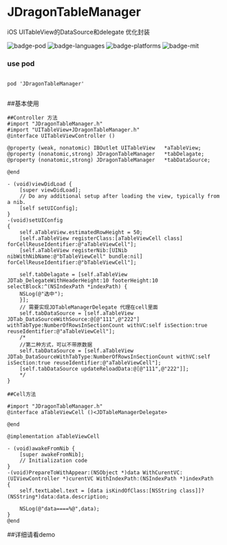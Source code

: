 # JDragonTableManager

iOS  UITableView的DataSource和delegate  优化封装

![badge-pod] ![badge-languages] ![badge-platforms] ![badge-mit]



### use pod

```

pod 'JDragonTableManager'


```


##基本使用

```
##Controller 方法
#import "JDragonTableManager.h"
#import "UITableView+JDragonTableManager.h"
@interface UITableViewController ()

@property (weak, nonatomic) IBOutlet UITableView   *aTableView;
@property (nonatomic,strong) JDragonTableManager   *tabDelagate;
@property (nonatomic,strong) JDragonTableManager   *tabDataSource;

@end

- (void)viewDidLoad {
    [super viewDidLoad];
    // Do any additional setup after loading the view, typically from a nib.
    [self setUIConfig];
}
-(void)setUIConfig
{
    self.aTableView.estimatedRowHeight = 50;
    [self.aTableView registerClass:[aTableViewCell class] forCellReuseIdentifier:@"aTableViewCell"];
    [self.aTableView registerNib:[UINib nibWithNibName:@"bTableViewCell" bundle:nil] forCellReuseIdentifier:@"bTableViewCell"];

    self.tabDelagate = [self.aTableView JDTab_DelegateWithHeaderHeight:10 footerHeight:10 selectBlock:^(NSIndexPath *indexPath) {
    NSLog(@"选中");
    }];
    // 需要实现JDTableManagerDelegate 代理在cell里面
    self.tabDataSource = [self.aTableView JDTab_DataSourceWithSource:@[@"111",@"222"] withTabType:NumberOfRowsInSectionCount withVC:self isSection:true reuseIdentifier:@"aTableViewCell"];
    /*
    //第二种方式，可以不带原数据
    self.tabDataSource = [self.aTableView JDTab_DataSourceWithTabType:NumberOfRowsInSectionCount withVC:self isSection:true reuseIdentifier:@"aTableViewCell"];
    [self.tabDataSource updateReloadData:@[@"111",@"222"]];
    */
}

##Cell方法

#import "JDragonTableManager.h"
@interface aTableViewCell ()<JDTableManagerDelegate>

@end

@implementation aTableViewCell

- (void)awakeFromNib {
    [super awakeFromNib];
    // Initialization code
}
-(void)PrepareToWithAppear:(NSObject *)data WithCurentVC:(UIViewController *)curentVC WithIndexPath:(NSIndexPath *)indexPath
{
    self.textLabel.text = [data isKindOfClass:[NSString class]]?(NSString*)data:data.description;

    NSLog(@"data====%@",data);
}
@end

```


##详细请看demo

[badge-platforms]: https://img.shields.io/badge/platforms-iOS-lightgrey.svg
[badge-pod]: https://img.shields.io/cocoapods/v/JDragonTableManager.svg?label=version
[badge-languages]: https://img.shields.io/badge/languages-ObjC-orange.svg
[badge-mit]: https://img.shields.io/badge/license-MIT-blue.svg

